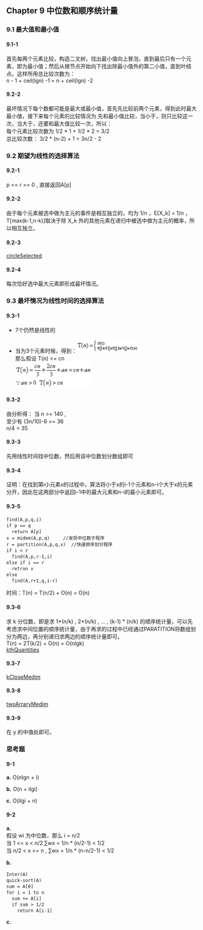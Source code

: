 ## Chapter 9 中位数和顺序统计量

### 9.1 最大值和最小值  

#### 9.1-1
首先每两个元素比较，构造二叉树，找出最小值向上冒泡，直到最后只有一个元素，即为最小值；然后从根节点开始向下找出除最小值外的第二小值，直到叶结点。这样所用总比较次数为：   
n - 1 + ceil(lgn) -1 = n + ceil(lgn) -2     

#### 9.2-2      
最坏情况下每个数都可能是最大或最小值，首先先比较前两个元素，得到此时最大最小值，接下来每个元素的比较情况为 先和最小值比较，当小于，则只比较这一次，当大于，还要和最大值比较一次，所以：   
每个元素比较次数为 1/2 * 1 + 1/2 * 2 = 3/2    
总比较次数： 3/2 * (n-2) + 1 = 3n/2 - 2         

### 9.2 期望为线性的选择算法          

#### 9.2-1    
p  == r == 0 , 直接返回A[p]

#### 9.2-2
由于每个元素被选中做为主元的事件是相互独立的，均为 1/n ，E[X_k] = 1/n ，T[max(k-1,n-k)]取决于除 X_k 外的其他元素在递归中被选中做为主元的概率，所以相互独立。

#### 9.2-3
[circleSelected](Select.java)

#### 9.2-4
每次恰好选中最大元素即形成最坏情况。

### 9.3 最坏情况为线性时间的选择算法  

#### 9.3-1  
+ 7个仍然是线性的   

+ 当为3个元素时候，得到：![931a](img/931a.gif)      
 那么假设 T(n) <= cn      
 ![931b](img/931b.gif)        

#### 9.3-2  
由分析得： 当 n >= 140 ,       
至少有 (3n/10)-6 >= 36     
n/4 = 35    

#### 9.3-3        
先用线性时间找中位数，然后用该中位数划分数组即可         

#### 9.3-4
证明：在找到第i小元素x的过程中，算法将小于x的i-1个元素和n-i个大于x的元素分开，因此在这两部分中返回i-1中的最大元素和n-i的最小元素即可。      

#### 9.3-5

    find(A,p,q,i)
    if p == q
      return A[p]
    x = midem(A,p,q)     //发现中位数子程序  
    r = partition(A,p,q,x)  //快速排序划分程序
    if i < r
      find(A,p,r-1,i)
    else if i == r  
      retrun x
    else  
      find(A,r+1,q,i-r)            

时间：T(n) = T(n/2) + O(n)  = O(n)         

#### 9.3-6    
求 k 分位数，即是求 1*(n/k) , 2*(n/k) , ... , (k-1) * (n/k) 的顺序统计量，可以先考虑求中间位置的顺序统计量，由于再求的过程中已经通过PARATITION将数组划分为两边，再分别递归求两边的顺序统计量即可。  
T(n) = 2T(k/2) + O(n) = O(nlgk)        
[kthQuantities](Select.java)           

#### 9.3-7  
[kCloseMedim](Select.java)

#### 9.3-8
[twoArraryMedim](Select.java)

#### 9.3-9
在 y 的中值处即可。  

### 思考题  

#### 9-1  
**a.** O(nlgn + i)  

**b.** O(n + ilgi)  

**c.** O(ilgi + n)   

#### 9-2   
**a.**     
假设 wi 为中位数，那么 i = n/2    
当 1 <= x < n/2  ∑wx  = 1/n * (n/2-1) < 1/2    
当 n/2 < x <= n , ∑wx = 1/n * (n-n/2-1) < 1/2     

**b.**  

    Inter(A)  
    quick-sort(A)
    sum = A[0]
    for i = 1 to n  
      sum += A[i]
      if sum > 1/2
        return A[i-1]

**c.**
